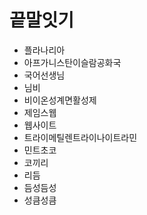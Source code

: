 # 끝말잇기

- 플라나리아
- 아프가니스탄이슬람공화국
- 국어선생님
- 님비
- 비이온성계면활성제
- 제임스웹
- 웹사이트
- 트라이메틸렌트라이나이트라민
- 민트초코
- 코끼리
- 리듬
- 듬성듬성
- 성큼성큼
